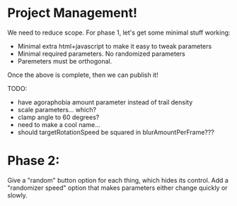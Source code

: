 # Project Management!

We need to reduce scope. For phase 1, let's get some minimal stuff working:

* Minimal extra html+javascript to make it easy to tweak parameters
* Minimal required parameters. No randomized parameters
* Paremeters must be orthogonal.

Once the above is complete, then we can publish it!

TODO:

* have agoraphobia amount parameter instead of trail density
* scale parameters... which?
* clamp angle to 60 degrees?
* need to make a cool name...
* should targetRotationSpeed be squared in blurAmountPerFrame???

# Phase 2:

Give a "random" button option for each thing, which hides its control. Add a "randomizer speed" option that makes parameters either change quickly or slowly.